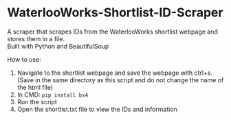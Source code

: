 # WaterlooWorks-Shortlist-ID-Scraper
A scraper that scrapes IDs from the WaterlooWorks shortlist webpage and stores them in a file.\
Built with Python and BeautifulSoup

How to use:
1. Navigate to the shortlist webpage and save the webpage with ctrl+s. (Save in the same directory as this script and do not change the name of the html file)
2. In CMD: ```pip install bs4```
4. Run the script
5. Open the shortlist.txt file to view the IDs and information
